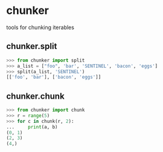# chunker
tools for chunking iterables


## chunker.split

```py
>>> from chunker import split
>>> a_list = ["foo", 'bar', 'SENTINEL', 'bacon', 'eggs']
>>> split(a_list, 'SENTINEL')
[['foo', 'bar'], ['bacon', 'eggs']]
```

## chunker.chunk

```py
>>> from chunker import chunk
>>> r = range(5)
>>> for c in chunk(r, 2):
...     print(a, b)
(0, 1)
(2, 3)
(4,)
```
